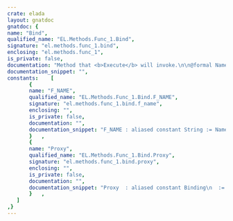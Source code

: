 ```yaml
---
crate: elada
layout: gnatdoc
gnatdoc: {
name: "Bind",
qualified_name: "EL.Methods.Func_1.Bind",
signature: "el.methods.func_1.bind",
enclosing: "el.methods.func_1",
is_private: false,
documentation: "Method that <b>Execute</b> will invoke.\n\n@formal Name\n  The bean type\n@formal Bean\n  The bean method to invoke\n@formal Method",
documentation_snippet: "",
constants:    [
       {
       name: "F_NAME",
       qualified_name: "EL.Methods.Func_1.Bind.F_NAME",
       signature: "el.methods.func_1.bind.f_name",
       enclosing: "",
       is_private: false,
       documentation: "",
       documentation_snippet: "F_NAME : aliased constant String := Name;",
       }   ,
       {
       name: "Proxy",
       qualified_name: "EL.Methods.Func_1.Bind.Proxy",
       signature: "el.methods.func_1.bind.proxy",
       enclosing: "",
       is_private: false,
       documentation: "",
       documentation_snippet: "Proxy  : aliased constant Binding\n  := Binding '(Name => F_NAME'Access,\n               Method => Method_Access'Access);",
       }   ,
   ]
,}
---
```

